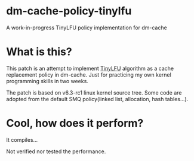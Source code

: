 # dm-cache-policy-tinylfu
A work-in-progress TinyLFU policy implementation for dm-cache

# What is this?

This patch is an attempt to implement [TinyLFU](https://arxiv.org/abs/1512.00727) algorithm as a cache replacement policy in dm-cache. Just for practicing my own kernel programming skills in two weeks.

The patch is based on v6.3-rc1 linux kernel source tree. Some code are adopted from the default SMQ policy(linked list, allocation, hash tables...).

# Cool, how does it perform?

It compiles...

Not verified nor tested the performance.
